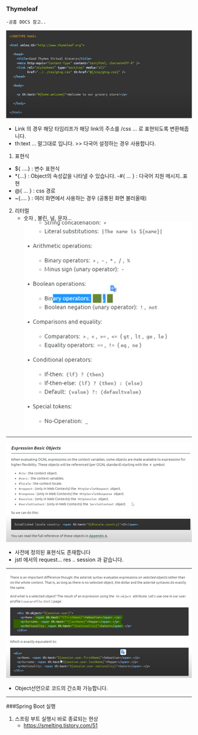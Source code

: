 
### Thymeleaf
    -공홈 DOCS 참고..
![img_21.png](img_21.png)

- Link 의 경우 해당 타임리프가 해당 link의 주소를 /css ... 로 표현되도록 변환해줍니다.
- th:text ... 말그대로 입니다. >> 다국어 설정하는 경우 사용합니다.
 
1. 표현식

- ${ ....} : 변수 표현식
- *{...} : Object의 속성값을 나타낼 수 있습니다. 
-#{ ... } : 다국어 지원 메시지..표현 
- @{ ... } : css 경로 
- ~{.... } : 여러 화면에서 사용하는 경우 (공통된 화면 불러올때)

2. 리터럴
    - 숫자 , 불린, 널, 문자...   
![img.png](img.png)

---
    
![img_1.png](img_1.png)
- 사전에 정의된 표현식도 존재합니다 
- jstl 에서의 request... res .. session 과 같습니다.

---

![img_2.png](img_2.png)  
- Object선언으로 코드의 간소화 가능합니다.

---
###Spring Boot 실행
1. 스프링 부트 실행시 바로 종료되는 현상  
   - https://smelting.tistory.com/51













































<br>
<br>
<br>
<br>
<br>
<br>
<br>
<br>
<br>
<br>
<br>
<br>
<br>
<br>
<br>
<br>
<br>
<br>
<br>
<br>
<br>
<br>
<br>
<br>
<br>
<br>
<br>
<br>
<br>








 

  
  